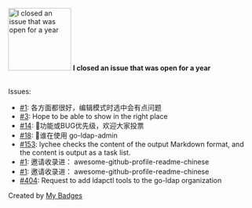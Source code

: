 <img src="https://my-badges.github.io/my-badges/old-issue-1.png" alt="I closed an issue that was open for a year" title="I closed an issue that was open for a year" width="128">
<strong>I closed an issue that was open for a year</strong>
<br><br>

Issues:

- <a href="https://github.com/ZekunC/Obsidian-Typora-Vue-Theme/issues/1">#1</a>: 各方面都很好，编辑模式时选中会有点问题
- <a href="https://github.com/markbattistella/docsify-sidebar-footer/issues/3">#3</a>: Hope to be able to show in the right place
- <a href="https://github.com/eryajf/go-ldap-admin/issues/14">#14</a>: 🧐功能或BUG优先级，欢迎大家投票
- <a href="https://github.com/eryajf/go-ldap-admin/issues/18">#18</a>: 🥳谁在使用 go-ldap-admin
- <a href="https://github.com/lycheeverse/lychee-action/issues/153">#153</a>: lychee checks the content of the output Markdown format, and the content is output as a task list.
- <a href="https://github.com/holic-x/holic-x/issues/1">#1</a>: 邀请收录进： awesome-github-profile-readme-chinese
- <a href="https://github.com/gebilxs/gebilxs/issues/1">#1</a>: 邀请收录进： awesome-github-profile-readme-chinese
- <a href="https://github.com/go-ldap/ldap/issues/404">#404</a>: Request to add ldapctl tools to the go-ldap organization


Created by <a href="https://github.com/my-badges/my-badges">My Badges</a>